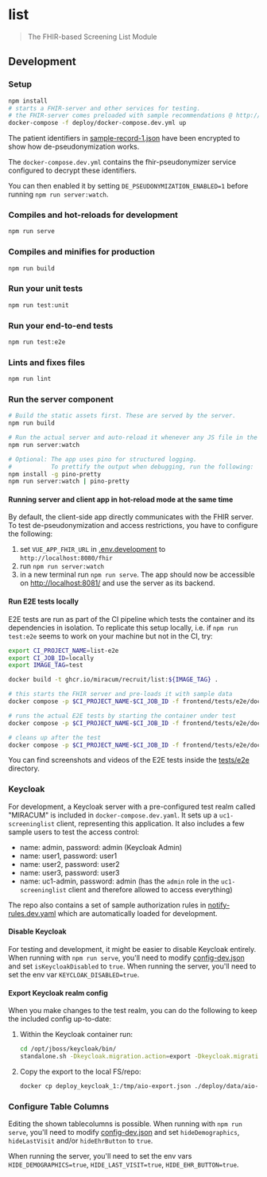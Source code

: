# list

> The FHIR-based Screening List Module

## Development

### Setup

```sh
npm install
# starts a FHIR-server and other services for testing.
# the FHIR-server comes preloaded with sample recommendations @ http://localhost:8082/fhir
docker-compose -f deploy/docker-compose.dev.yml up
```

The patient identifiers in [sample-record-1.json](deploy/data/sample-record-1.json) have been encrypted to show how
de-pseudonymization works.

The `docker-compose.dev.yml` contains the fhir-pseudonymizer service configured to decrypt these identifiers.

You can then enabled it by setting `DE_PSEUDONYMIZATION_ENABLED=1` before running `npm run server:watch`.

### Compiles and hot-reloads for development

```sh
npm run serve
```

### Compiles and minifies for production

```sh
npm run build
```

### Run your unit tests

```sh
npm run test:unit
```

### Run your end-to-end tests

```sh
npm run test:e2e
```

### Lints and fixes files

```sh
npm run lint
```

### Run the server component

```sh
# Build the static assets first. These are served by the server.
npm run build

# Run the actual server and auto-reload it whenever any JS file in the `/server/` dir is changed.
npm run server:watch

# Optional: The app uses pino for structured logging.
#           To prettify the output when debugging, run the following:
npm install -g pino-pretty
npm run server:watch | pino-pretty
```

#### Running server and client app in hot-reload mode at the same time

By default, the client-side app directly communicates with the FHIR server. To test de-pseudonymization and access
restrictions, you have to configure the following:

1. set `VUE_APP_FHIR_URL` in [.env.development](.env.development) to `http://localhost:8080/fhir`
1. run `npm run server:watch`
1. in a new terminal run `npm run serve`. The app should now be accessible on <http://localhost:8081/> and use the server
   as its backend.

#### Run E2E tests locally

E2E tests are run as part of the CI pipeline which tests the container and its dependencies in isolation. To replicate
this setup locally, i.e. if `npm run test:e2e` seems to work on your machine but not in the CI, try:

```sh
export CI_PROJECT_NAME=list-e2e
export CI_JOB_ID=locally
export IMAGE_TAG=test

docker build -t ghcr.io/miracum/recruit/list:${IMAGE_TAG} .

# this starts the FHIR server and pre-loads it with sample data
docker compose -p $CI_PROJECT_NAME-$CI_JOB_ID -f frontend/tests/e2e/docker-compose.yaml run loader

# runs the actual E2E tests by starting the container under test
docker compose -p $CI_PROJECT_NAME-$CI_JOB_ID -f frontend/tests/e2e/docker-compose.yaml run tester

# cleans up after the test
docker compose -p $CI_PROJECT_NAME-$CI_JOB_ID -f frontend/tests/e2e/docker-compose.yaml down -v --remove-orphans
```

You can find screenshots and videos of the E2E tests inside the [tests/e2e](tests/e2e) directory.

### Keycloak

For development, a Keycloak server with a pre-configured test realm called "MIRACUM" is included in
`docker-compose.dev.yaml`.
It sets up a `uc1-screeninglist` client, representing this application. It also includes a few sample users to test the
access control:

- name: admin, password: admin (Keycloak Admin)
- name: user1, password: user1
- name: user2, password: user2
- name: user3, password: user3
- name: uc1-admin, password: admin (has the `admin` role in the `uc1-screeninglist` client and therefore allowed to
  access everything)

The repo also contains a set of sample authorization rules in [notify-rules.dev.yaml](../notify-rules.dev.yaml) which
are automatically loaded for development.

#### Disable Keycloak

For testing and development, it might be easier to disable Keycloak entirely. When running with `npm run serve`, you'll
need to modify [config-dev.json](public/config-dev.json) and set `isKeycloakDisabled` to `true`.
When running the server, you'll need to set the env var `KEYCLOAK_DISABLED=true`.

#### Export Keycloak realm config

When you make changes to the test realm, you can do the following to keep the included config up-to-date:

1. Within the Keycloak container run:

   ```sh
   cd /opt/jboss/keycloak/bin/
   standalone.sh -Dkeycloak.migration.action=export -Dkeycloak.migration.provider=singleFile -Dkeycloak.migration.file=/tmp/aio-export.json
   ```

1. Copy the export to the local FS/repo:

   ```sh
   docker cp deploy_keycloak_1:/tmp/aio-export.json ./deploy/data/aio-export.json
   ```

### Configure Table Columns

Editing the shown tablecolumns is possible. When running with `npm run serve`, you'll need to modify
[config-dev.json](public/config-dev.json) and set `hideDemographics`, `hideLastVisit` and/or `hideEhrButton` to `true`.

When running the server, you'll need to set the env vars `HIDE_DEMOGRAPHICS=true`, `HIDE_LAST_VISIT=true`, `HIDE_EHR_BUTTON=true`.
